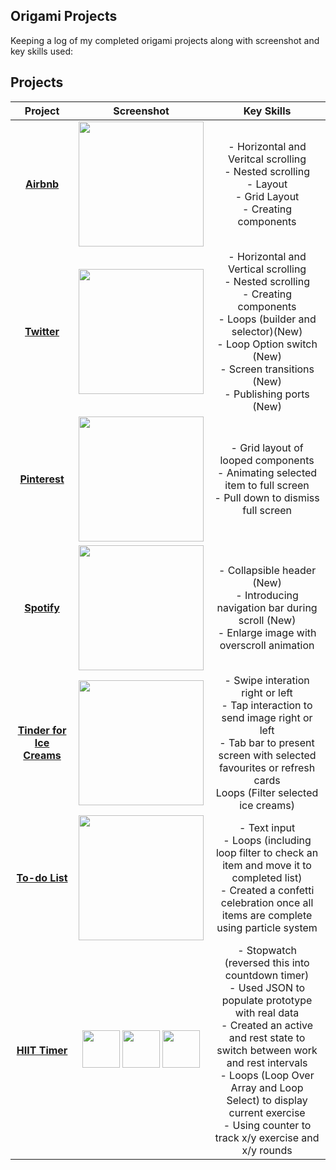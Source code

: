 
## Origami Projects
 
Keeping a log of my completed origami projects along with screenshot and key skills used: 


## Projects

|    Project        |       Screenshot        |         Key Skills                    |       
|:-----------------:|:-----------------------:|:-------------------------------------:|
|  **[Airbnb](https://github.com/becmorrell/Origami/tree/main/Airbnb)** | <img src="https://user-images.githubusercontent.com/77584099/119475813-60d69200-bd45-11eb-8eef-522d5d0f6ab8.png" width="200px"> |  - Horizontal and Veritcal scrolling <br> - Nested scrolling <br> - Layout <br> - Grid Layout <br> - Creating components |
|    **[Twitter](https://github.com/becmorrell/Origami/blob/main/Twitter/readme.md)**  | <img src="https://user-images.githubusercontent.com/77584099/120549908-195aa080-c3ec-11eb-95b1-44dd2f53cd4e.png" width="200px"> |   - Horizontal and Vertical scrolling <br> - Nested scrolling <br> - Creating components <br>  - Loops (builder and selector)(New) <br> - Loop Option switch (New) <br> - Screen transitions (New) <br> - Publishing ports (New)|     
|  **[Pinterest](https://github.com/becmorrell/Origami/tree/main/Pinterest)**|    <img src="https://user-images.githubusercontent.com/77584099/125663360-4c0315a5-8663-4709-a7e2-74a9b298ba9a.png" width="200px"> | - Grid layout of looped components <br> - Animating selected item to full screen <br> - Pull down to dismiss full screen <br> 
|   **[Spotify](https://github.com/becmorrell/Origami/tree/main/Spotify)**   |   <img src="https://user-images.githubusercontent.com/77584099/127474658-efad326d-333d-4974-808c-6b69d687f2c5.png" width="200px"> |   - Collapsible header (New) <br> - Introducing navigation bar during scroll (New) <br> - Enlarge image with overscroll animation <br> | - Tap status bar to return to top <br>
|    **[Tinder for Ice Creams](https://github.com/becmorrell/Origami/tree/main/IceCreams)**  | <img src="https://user-images.githubusercontent.com/77584099/129771595-ca829e6b-0dfc-4988-98ec-2edbe6e6dd4e.png" width="200px"> |  - Swipe interation right or left <br> - Tap interaction to send image right or left <br> - Tab bar to present screen with selected favourites or refresh cards <br> Loops (Filter selected ice creams)    |
|   **[To-do List](https://github.com/becmorrell/Origami/tree/main/To-do-list)**  |  <img src="https://user-images.githubusercontent.com/77584099/137180290-159c0405-6811-40d9-a481-3b7457b3dd0e.png" width="200px"> | - Text input <br> - Loops (including loop filter to check an item and move it to completed list) <br> - Created a confetti celebration once all items are complete using particle system |
| **[HIIT Timer](https://github.com/becmorrell/Origami/tree/main/Hiit%20Timer)** | <img src="https://user-images.githubusercontent.com/77584099/137183159-95fe906e-b5ee-4535-88c8-38bfc0fb5e9c.png" width="60px"> <img src="https://user-images.githubusercontent.com/77584099/137183442-669f6c09-d5b4-420c-9ff7-ee33f3d96a1a.png" width="60px"> <img src="https://user-images.githubusercontent.com/77584099/137183566-657dbfcb-7969-4a2f-81b0-93b3a2aa6ba5.png" width="60px"> | - Stopwatch (reversed this into countdown timer) <br> - Used JSON to populate prototype with real data <br> - Created an active and rest state to switch between work and rest intervals <br> - Loops (Loop Over Array and Loop Select) to display current exercise <br> - Using counter to track x/y exercise and x/y rounds <br> |





